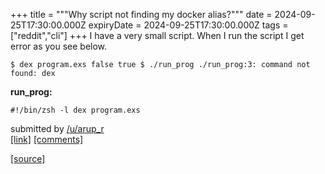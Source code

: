 +++
title = """Why script not finding my docker alias?"""
date = 2024-09-25T17:30:00.000Z
expiryDate = 2024-09-25T17:30:00.000Z
tags = ["reddit","cli"]
+++
I have a very small script. When I run the script I get error as you see below.

    $ dex program.exs false true $ ./run_prog ./run_prog:3: command not found: dex 

**run\_prog:**

    #!/bin/zsh -l dex program.exs 

submitted by [/u/arup\_r](https://www.reddit.com/user/arup_r)  
[\[link\]](https://www.reddit.com/r/commandline/comments/1fpa790/why_script_not_finding_my_docker_alias/) [\[comments\]](https://www.reddit.com/r/commandline/comments/1fpa790/why_script_not_finding_my_docker_alias/)

[[source]](https://www.reddit.com/r/commandline/comments/1fpa790/why_script_not_finding_my_docker_alias/)
